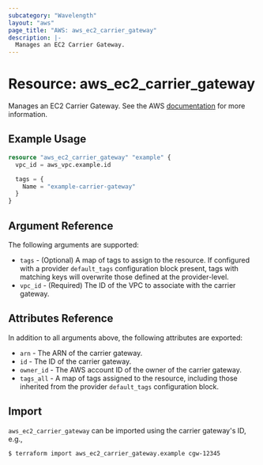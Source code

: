 ```yaml
---
subcategory: "Wavelength"
layout: "aws"
page_title: "AWS: aws_ec2_carrier_gateway"
description: |-
  Manages an EC2 Carrier Gateway.
---
```


# Resource: aws_ec2_carrier_gateway

Manages an EC2 Carrier Gateway. See the AWS [documentation](https://docs.aws.amazon.com/vpc/latest/userguide/Carrier_Gateway.html) for more information.

## Example Usage

```terraform
resource "aws_ec2_carrier_gateway" "example" {
  vpc_id = aws_vpc.example.id

  tags = {
    Name = "example-carrier-gateway"
  }
}
```

## Argument Reference

The following arguments are supported:

* `tags` - (Optional) A map of tags to assign to the resource. If configured with a provider `default_tags` configuration block present, tags with matching keys will overwrite those defined at the provider-level.
* `vpc_id` - (Required) The ID of the VPC to associate with the carrier gateway.

## Attributes Reference

In addition to all arguments above, the following attributes are exported:

* `arn` - The ARN of the carrier gateway.
* `id` - The ID of the carrier gateway.
* `owner_id` - The AWS account ID of the owner of the carrier gateway.
* `tags_all` - A map of tags assigned to the resource, including those inherited from the provider `default_tags` configuration block.

## Import

`aws_ec2_carrier_gateway` can be imported using the carrier gateway's ID,
e.g.,

```
$ terraform import aws_ec2_carrier_gateway.example cgw-12345
```
